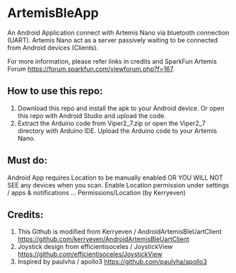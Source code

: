 # ArtemisBleApp
An Android Application connect with Artemis Nano via bluetooth connection (UART). 
Artemis Nano act as a server passively waiting to be connected from Android devices (Clients).

For more information, please refer links in credits and SparkFun Artemis Forum https://forum.sparkfun.com/viewforum.php?f=167. 

## How to use this repo:
1. Download this repo and install the apk to your Android device. Or open this repo with Android Studio and upload the code. 
2. Extract the Arduino code from Viper2_7.zip or open the Viper2_7 directory with Arduino IDE. Upload the Arduino code to your Artemis Nano. 

## Must do:
Android App requires Location to be manually enabled OR YOU WILL NOT SEE any devices when you scan. Enable Location permission under settings / apps & notifications ... Permissions/Location (by Kerryeven)

## Credits:
1. This Github is modified from Kerryeven / AndroidArtemisBleUartClient 
   https://github.com/kerryeven/AndroidArtemisBleUartClient
2. Joystick design from  efficientisoceles / JoystickView https://github.com/efficientisoceles/JoystickView
3. Inspired by  paulvha / apollo3  https://github.com/paulvha/apollo3
